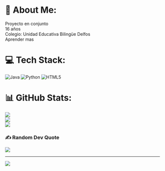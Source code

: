 # 💫 About Me:
Proyecto en conjunto<br>16 años<br>Colegio: Unidad Educativa Bilingüe Delfos<br>Aprender mas<br>


# 💻 Tech Stack:
![Java](https://img.shields.io/badge/java-%23ED8B00.svg?style=for-the-badge&logo=openjdk&logoColor=white) ![Python](https://img.shields.io/badge/python-3670A0?style=for-the-badge&logo=python&logoColor=ffdd54) ![HTML5](https://img.shields.io/badge/html5-%23E34F26.svg?style=for-the-badge&logo=html5&logoColor=white)
# 📊 GitHub Stats:
![](https://github-readme-stats.vercel.app/api?username=CarlosV-28&theme=dark&hide_border=false&include_all_commits=false&count_private=false)<br/>
![](https://github-readme-streak-stats.herokuapp.com/?user=CarlosV-28&theme=dark&hide_border=false)<br/>
![](https://github-readme-stats.vercel.app/api/top-langs/?username=CarlosV-28&theme=dark&hide_border=false&include_all_commits=false&count_private=false&layout=compact)

### ✍️ Random Dev Quote
![](https://quotes-github-readme.vercel.app/api?type=horizontal&theme=radical)

---
[![](https://visitcount.itsvg.in/api?id=CarlosV-28&icon=0&color=0)](https://visitcount.itsvg.in)

<!-- Proudly created with GPRM ( https://gprm.itsvg.in ) -->

